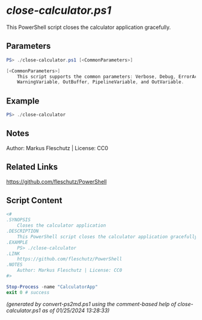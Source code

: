 *close-calculator.ps1*
================

This PowerShell script closes the calculator application gracefully.

Parameters
----------
```powershell
PS> ./close-calculator.ps1 [<CommonParameters>]

[<CommonParameters>]
    This script supports the common parameters: Verbose, Debug, ErrorAction, ErrorVariable, WarningAction, 
    WarningVariable, OutBuffer, PipelineVariable, and OutVariable.
```

Example
-------
```powershell
PS> ./close-calculator

```

Notes
-----
Author: Markus Fleschutz | License: CC0

Related Links
-------------
https://github.com/fleschutz/PowerShell

Script Content
--------------
```powershell
<#
.SYNOPSIS
	Closes the calculator application
.DESCRIPTION
	This PowerShell script closes the calculator application gracefully.
.EXAMPLE
	PS> ./close-calculator
.LINK
	https://github.com/fleschutz/PowerShell
.NOTES
	Author: Markus Fleschutz | License: CC0
#>

Stop-Process -name "CalculatorApp"
exit 0 # success
```

*(generated by convert-ps2md.ps1 using the comment-based help of close-calculator.ps1 as of 01/25/2024 13:28:33)*
